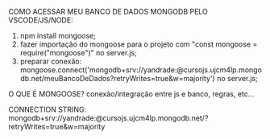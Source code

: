 COMO ACESSAR MEU BANCO DE DADOS MONGODB PELO VSCODE/JS/NODE:
1. npm install mongoose;
2. fazer importação do mongoose para o projeto com "const mongoose = require("mongoose")" no server.js;
3. preparar conexão: mongoose.connect('mongodb+srv://yandrade:<PASSWORD>@cursojs.ujcm4lp.mongodb.net/meuBancoDeDados?retryWrites=true&w=majority') no server.js;


O QUE É MONGOOSE?
conexão/integração entre js e banco, regras, etc...

CONNECTION STRING: mongodb+srv://yandrade:<SENHA>@cursojs.ujcm4lp.mongodb.net/<BASEDEDADOS>?retryWrites=true&w=majority

